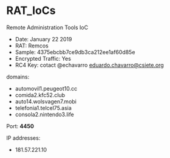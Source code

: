 # RAT_IoCs
Remote Administration Tools IoC

* Date: January 22 2019
* RAT: Remcos
* Sample: 4375ebcbb7ce9db3ca212ee1af60d85e
* Encrypted Traffic: Yes
* RC4 Key: cotact @echavarro eduardo.chavarro@csiete.org

domains:
- automovil1.peugeot10.cc
- comida2.kfc52.club
- auto14.wolsvagen7.mobi
- telefonia1.telcel75.asia
- consola2.nintendo3.life

Port: **4450**

IP addresses:
- 181.57.221.10
